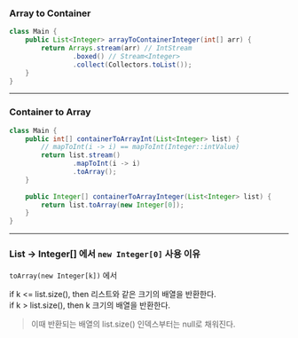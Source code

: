 ### Array to Container

```java
class Main {
    public List<Integer> arrayToContainerInteger(int[] arr) {
        return Arrays.stream(arr) // IntStream
                .boxed() // Stream<Integer>
                .collect(Collectors.toList());
    }
}
```

---

### Container to Array

```java
class Main {
    public int[] containerToArrayInt(List<Integer> list) {
        // mapToInt(i -> i) == mapToInt(Integer::intValue)
        return list.stream()
                .mapToInt(i -> i)
                .toArray();
    }
    
    public Integer[] containerToArrayInteger(List<Integer> list) {
        return list.toArray(new Integer[0]);
    }
}
```

---

### List<Integer> -> Integer[] 에서 `new Integer[0]` 사용 이유

`toArray(new Integer[k])` 에서

if k <= list.size(), then 리스트와 같은 크기의 배열을 반환한다.  
if k > list.size(), then k 크기의 배열을 반환한다.

> 이때 반환되는 배열의 list.size() 인덱스부터는 null로 채워진다.